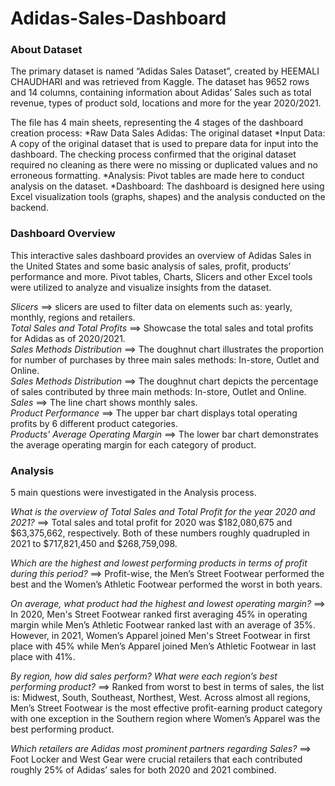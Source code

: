 # Adidas-Sales-Dashboard

### About Dataset
The primary dataset is named “Adidas Sales Dataset”, created by HEEMALI CHAUDHARI and was retrieved from Kaggle. The dataset has 9652 rows and 14 columns, containing information about Adidas’ Sales such as total revenue, types of product sold, locations and more for the year 2020/2021.

The file has 4 main sheets, representing the 4 stages of the dashboard creation process:
*Raw Data Sales Adidas: The original dataset
*Input Data: A copy of the original dataset that is used to prepare data for input into the dashboard. The checking process confirmed that the original dataset required no cleaning as there were no missing or duplicated values and no erroneous formatting.
*Analysis: Pivot tables are made here to conduct analysis on the dataset.
*Dashboard: The dashboard is designed here using Excel visualization tools (graphs, shapes) and the analysis conducted on the backend.

### Dashboard Overview
This interactive sales dashboard provides an overview of Adidas Sales in the United States and some basic analysis of sales, profit, products’ performance and more. Pivot tables, Charts, Slicers and other Excel tools were utilized to analyze and visualize insights from the dataset.

_Slicers_ ==> slicers are used to filter data on elements such as: yearly, monthly, regions and retailers.  
_Total Sales and Total Profits_ ==> Showcase the total sales and total profits for Adidas as of 2020/2021.  
_Sales Methods Distribution_ ==> The doughnut chart illustrates the proportion for number of purchases by three main sales methods: In-store, Outlet and Online.  
_Sales Methods Distribution_ ==> The doughnut chart depicts the percentage of sales contributed by three main methods: In-store, Outlet and Online.  
_Sales_ ==> The line chart shows monthly sales.    
_Product Performance_ ==> The upper bar chart displays total operating profits by 6 different product categories.  
_Products' Average Operating Margin_ ==> The lower bar chart demonstrates the average operating margin for each category of product.  

### Analysis
5 main questions were investigated in the Analysis process.

_What is the overview of Total Sales and Total Profit for the year 2020 and 2021?_
==> Total sales and total profit for 2020 was $182,080,675 and $63,375,662, respectively. Both of these numbers roughly quadrupled in 2021 to $717,821,450 and $268,759,098.

_Which are the highest and lowest performing products in terms of profit during this period?_
==> Profit-wise, the Men’s Street Footwear performed the best and the Women’s Athletic Footwear performed the worst in both years. 

_On average, what product had the highest and lowest operating margin?_
==> In 2020, Men's Street Footwear ranked first averaging 45% in operating margin while Men’s Athletic Footwear ranked last with an average of 35%. However, in 2021, Women’s Apparel joined Men's Street Footwear in first place with 45% while Men’s Apparel joined Men’s Athletic Footwear in last place with 41%.

_By region, how did sales perform? What were each region’s best performing product?_
==>  Ranked from worst to best in terms of sales, the list is: Midwest, South, Southeast, Northest, West. Across almost all regions, Men’s Street Footwear is the most effective profit-earning product category with one exception in the Southern region where Women’s Apparel was the best performing product. 

_Which retailers are Adidas most prominent partners regarding Sales?_
==> Foot Locker and West Gear were crucial retailers that each contributed roughly 25% of Adidas’ sales for both 2020 and 2021 combined. 

